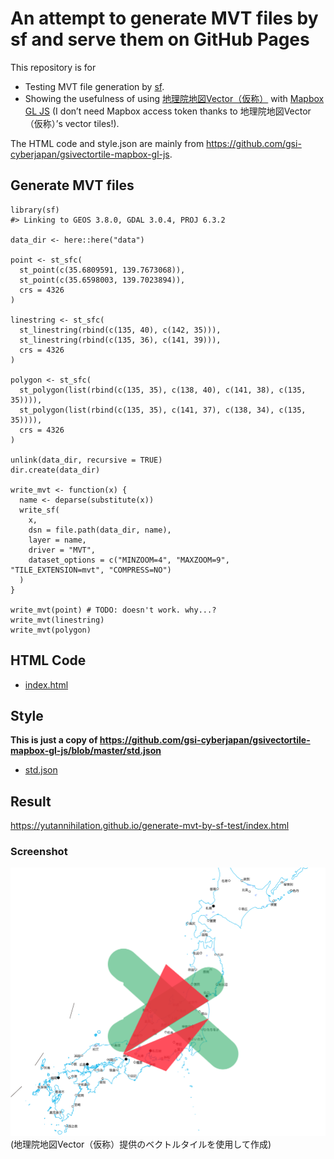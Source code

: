 
<!-- README.md is generated from README.Rmd. Please edit that file -->

An attempt to generate MVT files by sf and serve them on GitHub Pages
=====================================================================

This repository is for

-   Testing MVT file generation by
    [sf](https://github.com/r-spatial/sf/).
-   Showing the usefulness of using
    [地理院地図Vector（仮称）](https://maps.gsi.go.jp/vector/) with
    [Mapbox GL JS](https://github.com/mapbox/mapbox-gl-js) (I don’t need
    Mapbox access token thanks to 地理院地図Vector（仮称）’s vector
    tiles!).

The HTML code and style.json are mainly from
<a href="https://github.com/gsi-cyberjapan/gsivectortile-mapbox-gl-js" class="uri">https://github.com/gsi-cyberjapan/gsivectortile-mapbox-gl-js</a>.

Generate MVT files
------------------

    library(sf)
    #> Linking to GEOS 3.8.0, GDAL 3.0.4, PROJ 6.3.2

    data_dir <- here::here("data")

    point <- st_sfc(
      st_point(c(35.6809591, 139.7673068)),
      st_point(c(35.6598003, 139.7023894)),
      crs = 4326
    )

    linestring <- st_sfc(
      st_linestring(rbind(c(135, 40), c(142, 35))),
      st_linestring(rbind(c(135, 36), c(141, 39))),
      crs = 4326
    )

    polygon <- st_sfc(
      st_polygon(list(rbind(c(135, 35), c(138, 40), c(141, 38), c(135, 35)))),
      st_polygon(list(rbind(c(135, 35), c(141, 37), c(138, 34), c(135, 35)))),
      crs = 4326
    )

    unlink(data_dir, recursive = TRUE)
    dir.create(data_dir)

    write_mvt <- function(x) {
      name <- deparse(substitute(x))
      write_sf(
        x,
        dsn = file.path(data_dir, name),
        layer = name,
        driver = "MVT",
        dataset_options = c("MINZOOM=4", "MAXZOOM=9", "TILE_EXTENSION=mvt", "COMPRESS=NO")
      )
    }

    write_mvt(point) # TODO: doesn't work. why...?
    write_mvt(linestring)
    write_mvt(polygon)

HTML Code
---------

-   [index.html](index.html)

Style
-----

**This is just a copy of
<a href="https://github.com/gsi-cyberjapan/gsivectortile-mapbox-gl-js/blob/master/std.json" class="uri">https://github.com/gsi-cyberjapan/gsivectortile-mapbox-gl-js/blob/master/std.json</a>**

-   [std.json](std.json)

Result
------

<a href="https://yutannihilation.github.io/generate-mvt-by-sf-test/index.html" class="uri">https://yutannihilation.github.io/generate-mvt-by-sf-test/index.html</a>

### Screenshot

![](./screenshot.png)
(地理院地図Vector（仮称）提供のベクトルタイルを使用して作成)

